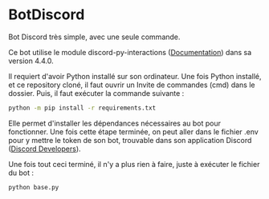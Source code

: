 # BotDiscord

Bot Discord très simple, avec une seule commande.

Ce bot utilise le module discord-py-interactions ([Documentation](https://interactionspy.readthedocs.io/en/latest/)) dans sa version 4.4.0.

Il requiert d'avoir Python installé sur son ordinateur.
Une fois Python installé, et ce repository cloné, il faut ouvrir un Invite de commandes (cmd) dans le dossier. Puis, il faut exécuter la commande suivante : 
```bash
python -m pip install -r requirements.txt
```
Elle permet d'installer les dépendances nécessaires au bot pour fonctionner.
Une fois cette étape terminée, on peut aller dans le fichier .env pour y mettre le token de son bot, trouvable dans son application Discord ([Discord Developers](https://discord.com/developers/applications)).

Une fois tout ceci terminé, il n'y a plus rien à faire, juste à exécuter le fichier du bot :
```bash
python base.py
```

